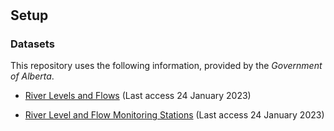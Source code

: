 #

## Setup

### Datasets

This repository uses the following information, provided by the _Government of Alberta_.

- [River Levels and Flows](https://data.calgary.ca/Environment/River-Levels-and-Flows/5fdg-ifgr) 
  (Last access 24 January 2023)

- [River Level and Flow Monitoring Stations](https://data.calgary.ca/Environment/River-Level-and-Flow-Monitoring-Stations/wifh-4ta2) 
  (Last access 24 January 2023)


